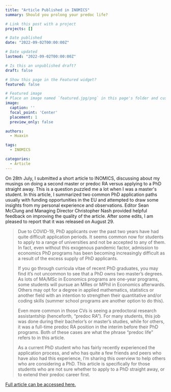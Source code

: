 ```yaml
---
title: "Article Published in INOMICS"
summary: Should you prolong your predoc life?

# Link this post with a project
projects: []

# Date published
date: "2022-09-02T00:00:00Z"

# Date updated
lastmod: "2022-09-02T00:00:00Z"

# Is this an unpublished draft?
draft: false

# Show this page in the Featured widget?
featured: false

# Featured image
# Place an image named `featured.jpg/png` in this page's folder and customize its options here.
image:
  caption: ''
  focal_point: 'Center'
  placement: 1
  preview_only: false

authors:
  - Huaxin

tags:
  - INOMICS

categories:
  - Article
---
```

On 28th July, I submitted a short article to INOMICS, discussing about my musings on doing a second master or predoc RA versus applying to a PhD straight away. This is a question puzzled me a lot when I was a master's student. In this article, I summarized two common PhD application paths usually with funding opportunities in the EU and attempted to draw some insights from my personal experience and observations. Editor Sean McClung and Managing Director Christopher Nash provided helpful feedback on improving the quality of the article. After some edits, I am pleased to report that it was released on August 29.

> Due to COVID-19, PhD applicants over the past two years have had quite difficult application periods. It seems common now for students to apply to a range of universities and not be accepted to any of them. In fact, even without this exogenous pandemic factor, admission to economics PhD programs has been becoming increasingly difficult as a result of the excess supply of PhD applicants.
>
> If you go through curricula vitae of recent PhD graduates, you may find it’s not uncommon to see that a PhD owns two master’s degrees. As lots of MA/MSc in Economics programs are one-year programs, some students will pursue an MRes or MPhil in Economics afterwards. Others may opt for a degree in applied mathematics, statistics or another field with an intention to strengthen their quantitative and/or coding skills (summer school programs are another option to do this).
>
> Even more common in those CVs is seeing a predoctoral research assistantship (henceforth, “predoc RA”). For many students, this job was done during their bachelor’s or master’s studies, while for others, it was a full-time predoc RA position in the interim before their PhD programs. Both of these cases are what the phrase “predoc life” refers to in this article.
>
> As a current PhD student who has fairly recently experienced the application process, and who has quite a few friends and peers who have also had this experience, I’m sharing this overview to help others who are considering a PhD. This article is specifically for those students who are not sure whether to apply to a PhD straight away, or to extend their predoc career first.

[Full article can be accessed here.](https://inomics.com/advice/should-you-prolong-your-predoc-life-1527861)
 
